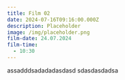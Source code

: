 ```yaml
---
title: Film 02
date: 2024-07-16T09:16:00.000Z
description: Placeholder
image: /img/placeholder.png
film-date: 24.07.2024
film-time:
  - 10:30
---
```

assadddsadadadasdasd sdasdasdadsa
